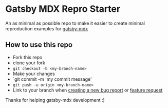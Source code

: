 # Gatsby MDX Repro Starter

An as minimal as possible repo to make it easier to create minimal
reproduction examples for
[gatsby-mdx](https://github.com/ChristopherBiscardi/gatsby-mdx)

## How to use this repo

- Fork this repo
- clone your fork
- `git checkout -b <my-branch-name>`
- Make your changes
- `git commit -m 'my commit message'
- `git push -u origin <my-branch-name>`
- Link to your branch when [creating a new bug
  report](https://github.com/ChristopherBiscardi/gatsby-mdx/issues/new?template=bug_report.md)
  or [feature
  request](https://github.com/ChristopherBiscardi/gatsby-mdx/issues/new?template=feature_request.md)

Thanks for helping gatsby-mdx development :)
